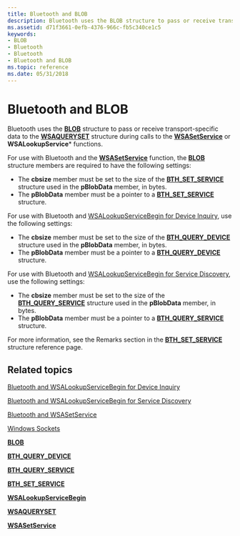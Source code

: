 ```yaml
---
title: Bluetooth and BLOB
description: Bluetooth uses the BLOB structure to pass or receive transport-specific data to the WSAQUERYSET structure during calls to the WSASetService or WSALookupService\ functions.
ms.assetid: d71f3661-0efb-4376-966c-fb5c340ce1c5
keywords:
- BLOB
- Bluetooth
- Bluetooth
- Bluetooth and BLOB
ms.topic: reference
ms.date: 05/31/2018
---
```


# Bluetooth and BLOB

Bluetooth uses the [**BLOB**](/windows/desktop/api/nspapi/ns-nspapi-blob) structure to pass or receive transport-specific data to the [**WSAQUERYSET**](bluetooth-and-wsaqueryset-for-set-service.md) structure during calls to the [**WSASetService**](bluetooth-and-wsasetservice.md) or **WSALookupService**\* functions.

For use with Bluetooth and the [**WSASetService**](bluetooth-and-wsasetservice.md) function, the [**BLOB**](/windows/desktop/api/nspapi/ns-nspapi-blob) structure members are required to have the following settings:

-   The **cbsize** member must be set to the size of the [**BTH\_SET\_SERVICE**](/windows/desktop/api/Ws2bth/ns-ws2bth-bth_set_service) structure used in the **pBlobData** member, in bytes.
-   The **pBlobData** member must be a pointer to a [**BTH\_SET\_SERVICE**](/windows/desktop/api/Ws2bth/ns-ws2bth-bth_set_service) structure.

For use with Bluetooth and [WSALookupServiceBegin for Device Inquiry](bluetooth-and-wsalookupservicebegin-for-device-inquiry.md), use the following settings:

-   The **cbsize** member must be set to the size of the [**BTH\_QUERY\_DEVICE**](/windows/desktop/api/Ws2bth/ns-ws2bth-bth_query_device) structure used in the **pBlobData** member, in bytes.
-   The **pBlobData** member must be a pointer to a [**BTH\_QUERY\_DEVICE**](/windows/desktop/api/Ws2bth/ns-ws2bth-bth_query_device) structure.

For use with Bluetooth and [WSALookupServiceBegin for Service Discovery](bluetooth-and-wsalookupservicebegin-for-service-discovery.md), use the following settings:

-   The **cbsize** member must be set to the size of the [**BTH\_QUERY\_SERVICE**](/windows/desktop/api/Ws2bth/ns-ws2bth-bth_query_service) structure used in the **pBlobData** member, in bytes.
-   The **pBlobData** member must be a pointer to a [**BTH\_QUERY\_SERVICE**](/windows/desktop/api/Ws2bth/ns-ws2bth-bth_query_service) structure.

For more information, see the Remarks section in the [**BTH\_SET\_SERVICE**](/windows/desktop/api/Ws2bth/ns-ws2bth-bth_set_service) structure reference page.

## Related topics

<dl> <dt>

[Bluetooth and WSALookupServiceBegin for Device Inquiry](bluetooth-and-wsalookupservicebegin-for-device-inquiry.md)
</dt> <dt>

[Bluetooth and WSALookupServiceBegin for Service Discovery](bluetooth-and-wsalookupservicebegin-for-service-discovery.md)
</dt> <dt>

[Bluetooth and WSASetService](bluetooth-and-wsasetservice.md)
</dt> <dt>

[Windows Sockets](/windows/desktop/WinSock/windows-sockets-start-page-2)
</dt> <dt>

[**BLOB**](/windows/desktop/api/nspapi/ns-nspapi-blob)
</dt> <dt>

[**BTH\_QUERY\_DEVICE**](/windows/desktop/api/Ws2bth/ns-ws2bth-bth_query_device)
</dt> <dt>

[**BTH\_QUERY\_SERVICE**](/windows/desktop/api/Ws2bth/ns-ws2bth-bth_query_service)
</dt> <dt>

[**BTH\_SET\_SERVICE**](/windows/desktop/api/Ws2bth/ns-ws2bth-bth_set_service)
</dt> <dt>

[**WSALookupServiceBegin**](/windows/desktop/api/winsock2/nf-winsock2-wsalookupservicebegina)
</dt> <dt>

[**WSAQUERYSET**](/windows/desktop/api/winsock2/ns-winsock2-wsaquerysetw)
</dt> <dt>

[**WSASetService**](bluetooth-and-wsasetservice.md)
</dt> </dl>

 

 
